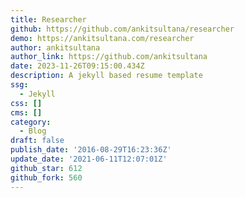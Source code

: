 ```yaml
---
title: Researcher
github: https://github.com/ankitsultana/researcher
demo: https://ankitsultana.com/researcher
author: ankitsultana
author_link: https://github.com/ankitsultana
date: 2023-11-26T09:15:00.434Z
description: A jekyll based resume template
ssg:
  - Jekyll
css: []
cms: []
category:
  - Blog
draft: false
publish_date: '2016-08-29T16:23:36Z'
update_date: '2021-06-11T12:07:01Z'
github_star: 612
github_fork: 560
---
```

